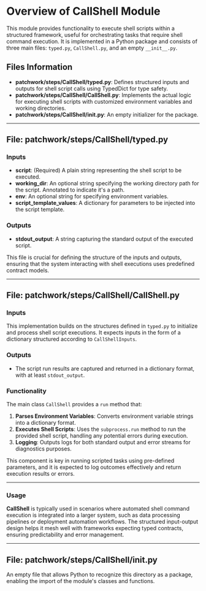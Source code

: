 # Overview of CallShell Module

This module provides functionality to execute shell scripts within a structured framework, useful for orchestrating tasks that require shell command execution. It is implemented in a Python package and consists of three main files: `typed.py`, `CallShell.py`, and an empty `__init__.py`.

## Files Information
- **patchwork/steps/CallShell/typed.py**: Defines structured inputs and outputs for shell script calls using TypedDict for type safety.
- **patchwork/steps/CallShell/CallShell.py**: Implements the actual logic for executing shell scripts with customized environment variables and working directories.
- **patchwork/steps/CallShell/__init__.py**: An empty initializer for the package.

---

## File: patchwork/steps/CallShell/typed.py

### Inputs

- **script**: (Required) A plain string representing the shell script to be executed.
- **working_dir**: An optional string specifying the working directory path for the script. Annotated to indicate it's a path.
- **env**: An optional string for specifying environment variables.
- **script_template_values**: A dictionary for parameters to be injected into the script template.

### Outputs

- **stdout_output**: A string capturing the standard output of the executed script.

This file is crucial for defining the structure of the inputs and outputs, ensuring that the system interacting with shell executions uses predefined contract models.

---

## File: patchwork/steps/CallShell/CallShell.py

### Inputs

This implementation builds on the structures defined in `typed.py` to initialize and process shell script executions. It expects inputs in the form of a dictionary structured according to `CallShellInputs`.

### Outputs

- The script run results are captured and returned in a dictionary format, with at least `stdout_output`.

### Functionality

The main class `CallShell` provides a `run` method that:

1. **Parses Environment Variables**: Converts environment variable strings into a dictionary format.
2. **Executes Shell Scripts**: Uses the `subprocess.run` method to run the provided shell script, handling any potential errors during execution.
3. **Logging**: Outputs logs for both standard output and error streams for diagnostics purposes.

This component is key in running scripted tasks using pre-defined parameters, and it is expected to log outcomes effectively and return execution results or errors.

---

### Usage

**CallShell** is typically used in scenarios where automated shell command execution is integrated into a larger system, such as data processing pipelines or deployment automation workflows. The structured input-output design helps it mesh well with frameworks expecting typed contracts, ensuring predictability and error management.

---

## File: patchwork/steps/CallShell/__init__.py

An empty file that allows Python to recognize this directory as a package, enabling the import of the module's classes and functions.
